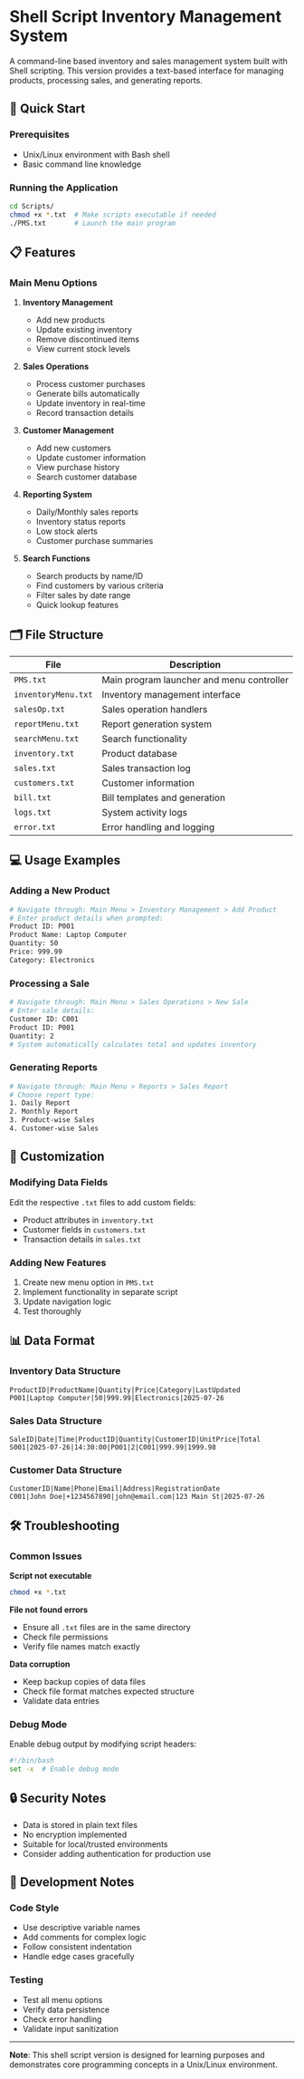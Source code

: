 # Shell Script Inventory Management System

A command-line based inventory and sales management system built with Shell scripting. This version provides a text-based interface for managing products, processing sales, and generating reports.

## 🚀 Quick Start

### Prerequisites
- Unix/Linux environment with Bash shell
- Basic command line knowledge

### Running the Application
```bash
cd Scripts/
chmod +x *.txt  # Make scripts executable if needed
./PMS.txt       # Launch the main program
```

## 📋 Features

### Main Menu Options
1. **Inventory Management**
   - Add new products
   - Update existing inventory
   - Remove discontinued items
   - View current stock levels

2. **Sales Operations**
   - Process customer purchases
   - Generate bills automatically
   - Update inventory in real-time
   - Record transaction details

3. **Customer Management**
   - Add new customers
   - Update customer information
   - View purchase history
   - Search customer database

4. **Reporting System**
   - Daily/Monthly sales reports
   - Inventory status reports
   - Low stock alerts
   - Customer purchase summaries

5. **Search Functions**
   - Search products by name/ID
   - Find customers by various criteria
   - Filter sales by date range
   - Quick lookup features

## 🗂 File Structure

| File | Description |
|------|-------------|
| `PMS.txt` | Main program launcher and menu controller |
| `inventoryMenu.txt` | Inventory management interface |
| `salesOp.txt` | Sales operation handlers |
| `reportMenu.txt` | Report generation system |
| `searchMenu.txt` | Search functionality |
| `inventory.txt` | Product database |
| `sales.txt` | Sales transaction log |
| `customers.txt` | Customer information |
| `bill.txt` | Bill templates and generation |
| `logs.txt` | System activity logs |
| `error.txt` | Error handling and logging |

## 💻 Usage Examples

### Adding a New Product
```bash
# Navigate through: Main Menu > Inventory Management > Add Product
# Enter product details when prompted:
Product ID: P001
Product Name: Laptop Computer
Quantity: 50
Price: 999.99
Category: Electronics
```

### Processing a Sale
```bash
# Navigate through: Main Menu > Sales Operations > New Sale
# Enter sale details:
Customer ID: C001
Product ID: P001
Quantity: 2
# System automatically calculates total and updates inventory
```

### Generating Reports
```bash
# Navigate through: Main Menu > Reports > Sales Report
# Choose report type:
1. Daily Report
2. Monthly Report
3. Product-wise Sales
4. Customer-wise Sales
```

## 🔧 Customization

### Modifying Data Fields
Edit the respective `.txt` files to add custom fields:
- Product attributes in `inventory.txt`
- Customer fields in `customers.txt`
- Transaction details in `sales.txt`

### Adding New Features
1. Create new menu option in `PMS.txt`
2. Implement functionality in separate script
3. Update navigation logic
4. Test thoroughly

## 📊 Data Format

### Inventory Data Structure
```
ProductID|ProductName|Quantity|Price|Category|LastUpdated
P001|Laptop Computer|50|999.99|Electronics|2025-07-26
```

### Sales Data Structure
```
SaleID|Date|Time|ProductID|Quantity|CustomerID|UnitPrice|Total
S001|2025-07-26|14:30:00|P001|2|C001|999.99|1999.98
```

### Customer Data Structure
```
CustomerID|Name|Phone|Email|Address|RegistrationDate
C001|John Doe|+1234567890|john@email.com|123 Main St|2025-07-26
```

## 🛠 Troubleshooting

### Common Issues

**Script not executable**
```bash
chmod +x *.txt
```

**File not found errors**
- Ensure all `.txt` files are in the same directory
- Check file permissions
- Verify file names match exactly

**Data corruption**
- Keep backup copies of data files
- Check file format matches expected structure
- Validate data entries

### Debug Mode
Enable debug output by modifying script headers:
```bash
#!/bin/bash
set -x  # Enable debug mode
```

## 🔒 Security Notes

- Data is stored in plain text files
- No encryption implemented
- Suitable for local/trusted environments
- Consider adding authentication for production use

## 📝 Development Notes

### Code Style
- Use descriptive variable names
- Add comments for complex logic
- Follow consistent indentation
- Handle edge cases gracefully

### Testing
- Test all menu options
- Verify data persistence
- Check error handling
- Validate input sanitization

---

**Note**: This shell script version is designed for learning purposes and demonstrates core programming concepts in a Unix/Linux environment.